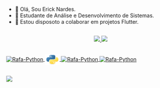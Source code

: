- 👋 Olá, Sou Erick Nardes.
- 🌱 Estudante de Análise e Desenvolvimento de Sistemas.
- 💞️ Estou disposoto a colaborar em projetos Flutter.

##

<div align="center">
  <a href="https://github.com/ErickNardes">
  <img height="180em" src="https://github-readme-stats.vercel.app/api?username=ErickNardes&theme=dracula&include_all_commits=true&count_private=true"/>
  
  <img height="180em" src="https://github-readme-stats.vercel.app/api/top-langs/?username=ErickNardes&layout=compact&langs_count=7&theme=dracula"/>
</div>

 ##
  
  <img align="center" alt="Rafa-Python" height="30" width="40" src="https://cdn.jsdelivr.net/gh/devicons/devicon/icons/flutter/flutter-original.svg">

  <img align="center" alt="Rafa-Python" height="30" width="40" src="https://raw.githubusercontent.com/devicons/devicon/master/icons/python/python-original.svg">
  
  
  <img align="center" alt="Rafa-Python" height="30" width="40" src="https://cdn.jsdelivr.net/gh/devicons/devicon/icons/firebase/firebase-plain-wordmark.svg">
  
  <img align="center" alt="Rafa-Python" height="30" width="40" src="https://cdn.jsdelivr.net/gh/devicons/devicon/icons/dart/dart-original.svg">
  
</div>

##

<div> 
  
  <a href="https://www.linkedin.com/in/erick-nardes-faria-lima-0704b814b/" target="_blank"><img src="https://img.shields.io/badge/-LinkedIn-%230077B5?style=for-the-badge&logo=linkedin&logoColor=white" target="_blank"></a> 
 
  
 
</div>

